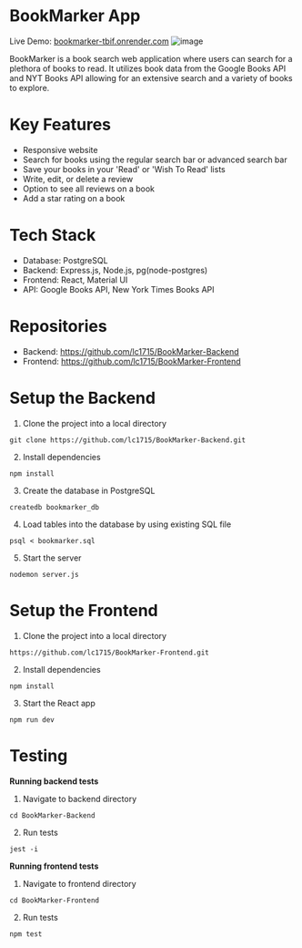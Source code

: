 # BookMarker App
Live Demo: [bookmarker-tbif.onrender.com](https://bookmarker-tbif.onrender.com)
![image](https://github.com/user-attachments/assets/3436c062-7987-49b7-8877-8e00b9653e1d)

BookMarker is a book search web application where users can search for a plethora of books to read. It utilizes book data from the Google Books API and NYT Books API allowing for an extensive search and a variety of books to explore.

# Key Features
* Responsive website
* Search for books using the regular search bar or advanced search bar
* Save your books in your 'Read' or 'Wish To Read' lists
* Write, edit, or delete a review
* Option to see all reviews on a book
* Add a star rating on a book

# Tech Stack
* Database: PostgreSQL
* Backend: Express.js, Node.js, pg(node-postgres)
* Frontend: React, Material UI
* API: Google Books API, New York Times Books API

# Repositories
* Backend: https://github.com/lc1715/BookMarker-Backend
* Frontend: https://github.com/lc1715/BookMarker-Frontend

# Setup the Backend
 1. Clone the project into a local directory
   ```
   git clone https://github.com/lc1715/BookMarker-Backend.git
   ```
 2. Install dependencies
   ```
   npm install
   ```
 3. Create the database in PostgreSQL
   ```
   createdb bookmarker_db
   ```
 4. Load tables into the database by using existing SQL file
   ```
   psql < bookmarker.sql
   ```
5. Start the server
  ```
  nodemon server.js
  ```
# Setup the Frontend

 1. Clone the project into a local directory
   ```
   https://github.com/lc1715/BookMarker-Frontend.git
   ```
 2. Install dependencies
   ```
   npm install
   ```
 3. Start the React app
   ```
   npm run dev
   ```
# Testing
**Running backend tests**
 1. Navigate to backend directory
   ```
   cd BookMarker-Backend
   ```
 2. Run tests
   ```
   jest -i
   ```
**Running frontend tests**
  1. Navigate to frontend directory
   ```
   cd BookMarker-Frontend
   ```
  2. Run tests
   ```
   npm test
   ```
